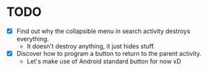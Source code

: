 # TODO

- [x] Find out why the collapsible menu in search activity destroys everything.
  + It doesn't destroy anything, it just hides stuff.
- [x] Discover how to program a button to return to the parent activity.
  + Let's make use of Android standard button for now xD